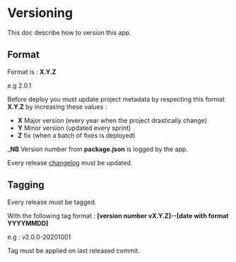 # Versioning

This doc describe how to version this app.

## Format

Format is : **X.Y.Z**

e.g 2.0.1

Before deploy you must update project metadata by respecting this format **X.Y.Z** by increasing these values :

- **X** Major version (every year when the project drastically change)
- **Y** Minor version (updated every sprint)
- **Z** fix (when a batch of fixes is deployed)

\_**NB** Version number from **package.json** is logged by the app.

Every release [changelog](./CHANGELOG.md) must be updated.

## Tagging

Every release must be tagged.

With the following tag format : **[version number vX.Y.Z]--[date with format YYYYMMDD]**

e.g : v2.0.0-20201001

Tag must be applied on last released commit.
